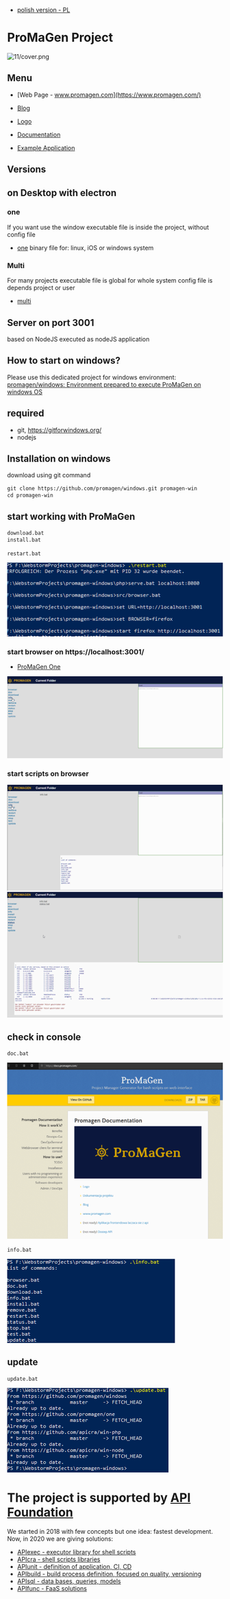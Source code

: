 + [polish version - PL](https://www.promagen.com/README_PL.html)

# ProMaGen Project

![11/cover.png](https://logo.promagen.com/11/cover.png)


## Menu

+ [Web Page - www.promagen.com](https://www.promagen.com/)

+ [Blog](https://blog.promagen.com/)

+ [Logo](https://logo.promagen.com/)

+ [Documentation](https://docs.promagen.com/)

+ [Example Application](https://app.promagen.com/)


## Versions

## on  Desktop with electron

### one
If you want use the window
executable file is inside the project,
without config file
+ [one](https://one.promagen.com/)
binary file for: linux, iOS or windows system

### Multi
For many projects
executable file is global for whole system
config file is depends project or user
+ [multi](https://multi.promagen.com/)


## Server on port 3001
based on NodeJS
executed as nodeJS application


## How to start on windows?
Please use this dedicated project for windows environment:
[promagen/windows: Environment prepared to execute ProMaGen on windows OS](https://github.com/promagen/windows)

## required

+ git, https://gitforwindows.org/
+ nodejs

## Installation on windows

download using git command

    git clone https://github.com/promagen/windows.git promagen-win
    cd promagen-win

## start working with ProMaGen

    download.bat
    install.bat
    
    restart.bat

![restart.png](docs/restart.png)

### start browser on  https://localhost:3001/
+ [ProMaGen One](https://localhost:3001/)

![browser.png](docs/browser.png)

### start scripts on browser

![info.png](docs/info.png)
![status.png](docs/status.png)

## check in console

    doc.bat

![browser_docs_promagen.png](docs/browser_docs_promagen.png)

    info.bat

![shell_info.png](docs/shell_info.png)

## update

    update.bat

![update.png](docs/update.png)



# The project is supported by [API Foundation](https://www.apifoundation.com)
We started in 2018 with few concepts but one idea: fastest development.
Now, in 2020 we are giving solutions:

+ [APIexec - executor library for shell scripts](https://www.apiexec.com)
+ [APIcra - shell scripts libraries](https://www.apicra.com)
+ [APIunit - definition of application, CI, CD](https://www.apiunit.com)
+ [APIbuild - build process definition, focused on quality, versioning](https://www.apibuild.com)
+ [APIsql - data bases, queries, models](https://www.apisql.com)
+ [APIfunc - FaaS solutions](https://www.apifunc.com)
